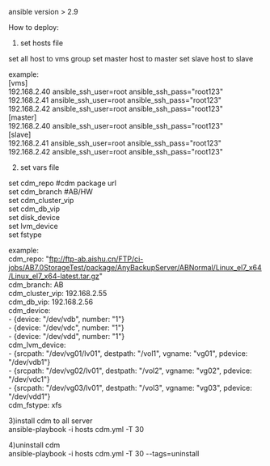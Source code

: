 ansible version > 2.9

How to deploy:
1) set hosts file

set all host to vms group
set master host to master
set slave host to slave

example:  
[vms]  
192.168.2.40  ansible_ssh_user=root ansible_ssh_pass="root123"  
192.168.2.41  ansible_ssh_user=root ansible_ssh_pass="root123"  
192.168.2.42  ansible_ssh_user=root ansible_ssh_pass="root123"  
[master]  
192.168.2.40  ansible_ssh_user=root ansible_ssh_pass="root123"  
[slave]  
192.168.2.41  ansible_ssh_user=root ansible_ssh_pass="root123"  
192.168.2.42  ansible_ssh_user=root ansible_ssh_pass="root123"  

2) set vars file

set cdm_repo #cdm package url  
set cdm_branch #AB/HW  
set cdm_cluster_vip  
set cdm_db_vip  
set disk_device  
set lvm_device   
set fstype   

example:  
cdm_repo: "ftp://ftp-ab.aishu.cn/FTP/ci-jobs/AB7.0StorageTest/package/AnyBackupServer/ABNormal/Linux_el7_x64/Linux_el7_x64-latest.tar.gz"  
cdm_branch: AB  
cdm_cluster_vip: 192.168.2.55  
cdm_db_vip: 192.168.2.56  
cdm_device:  
    - {device: "/dev/vdb", number: "1"}  
    - {device: "/dev/vdc", number: "1"}  
    - {device: "/dev/vdd", number: "1"}  
cdm_lvm_device:  
    - {srcpath: "/dev/vg01/lv01", destpath: "/vol1", vgname: "vg01", pdevice: "/dev/vdb1"}  
    - {srcpath: "/dev/vg02/lv01", destpath: "/vol2", vgname: "vg02", pdevice: "/dev/vdc1"}  
    - {srcpath: "/dev/vg03/lv01", destpath: "/vol3", vgname: "vg03", pdevice: "/dev/vdd1"}  
cdm_fstype: xfs  

3)install cdm to all server  
ansible-playbook -i hosts cdm.yml -T 30  

4)uninstall cdm  
ansible-playbook -i hosts cdm.yml -T 30 --tags=uninstall  



